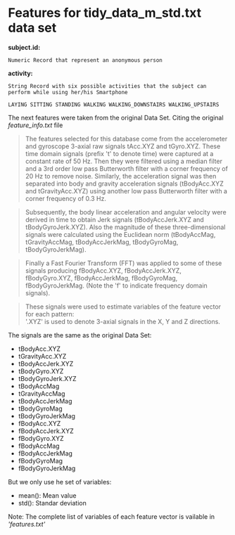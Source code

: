 Features for tidy_data_m_std.txt data set
=================

**subject.id:**

    Numeric Record that represent an anonymous person

**activity:**
    
    String Record with six possible activities that the subject can perform while using her/his Smartphone

    LAYING SITTING STANDING WALKING WALKING_DOWNSTAIRS WALKING_UPSTAIRS


The next features were taken from the original Data Set. Citing the original *feature_info.txt* file

> The features selected for this database come from the accelerometer and gyroscope 3-axial raw signals tAcc.XYZ and tGyro.XYZ. These time domain signals (prefix 't' to denote time) were captured at a constant rate of 50 Hz. Then they were filtered using a median filter and a 3rd order low pass Butterworth filter with a corner frequency of 20 Hz to remove noise. Similarly, the acceleration signal was then separated into body and gravity acceleration signals (tBodyAcc.XYZ and tGravityAcc.XYZ) using another low pass Butterworth filter with a corner frequency of 0.3 Hz. 

> Subsequently, the body linear acceleration and angular velocity were derived in time to obtain Jerk signals (tBodyAccJerk.XYZ and tBodyGyroJerk.XYZ). Also the magnitude of these three-dimensional signals were calculated using the Euclidean norm (tBodyAccMag, tGravityAccMag, tBodyAccJerkMag, tBodyGyroMag, tBodyGyroJerkMag). 

> Finally a Fast Fourier Transform (FFT) was applied to some of these signals producing fBodyAcc.XYZ, fBodyAccJerk.XYZ, fBodyGyro.XYZ, fBodyAccJerkMag, fBodyGyroMag, fBodyGyroJerkMag. (Note the 'f' to indicate frequency domain signals). 

> These signals were used to estimate variables of the feature vector for each pattern:  
> '.XYZ' is used to denote 3-axial signals in the X, Y and Z directions.

The signals are the same as the original Data Set:

- tBodyAcc.XYZ
- tGravityAcc.XYZ
- tBodyAccJerk.XYZ
- tBodyGyro.XYZ
- tBodyGyroJerk.XYZ
- tBodyAccMag
- tGravityAccMag
- tBodyAccJerkMag
- tBodyGyroMag
- tBodyGyroJerkMag
- fBodyAcc.XYZ
- fBodyAccJerk.XYZ
- fBodyGyro.XYZ
- fBodyAccMag
- fBodyAccJerkMag
- fBodyGyroMag
- fBodyGyroJerkMag

But we only use he set of variables:

- mean(): Mean value
- std(): Standar deviation

Note: The complete list of variables of each feature vector is vailable in *'features.txt'*